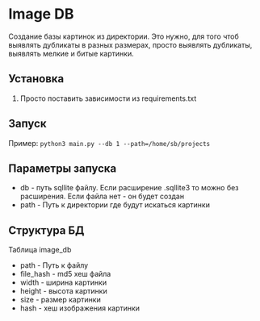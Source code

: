 # Image DB
Создание базы картинок из директории. 
Это нужно, для того чтоб выявлять дубликаты в разных размерах, 
просто выявлять дубликаты, выявлять мелкие и битые картинки.  

## Установка
1. Просто поставить зависимости из requirements.txt

## Запуск
Пример:
```python3 main.py --db 1 --path=/home/sb/projects```

## Параметры запуска
* db - путь sqllite файлу. Если расширение .sqllite3 то можно без 
расширения. Если файла нет - он будет создан
* path - Путь к директории где будут искаться картинки

## Структура БД
Таблица image_db
* path - Путь к файлу 
* file_hash - md5 хеш файла 
* width - ширина картинки
* height - высота картинки
* size - размер картинки
* hash - хеш изображения картинки 
